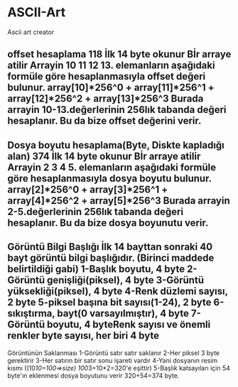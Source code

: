 # ASCII-Art

Ascii art creator

offset hesaplama 118
İlk 14 byte okunur
Bİr arraye atilir
Arrayin 10 11 12 13. elemanların aşağıdaki formüle göre hesaplanmasıyla offset değeri bulunur.
array[10]*256^0 + array[11]*256^1 + array[12]*256^2 + array[13]*256^3
Burada arrayin 10-13.değerlerinin 256lık tabanda değeri hesaplanır. Bu da bize offset değerini verir.
----
Dosya boyutu hesaplama(Byte, Diskte kapladığı alan)  374
İlk 14 byte okunur
Bİr arraye atilir
Arrayin 2 3 4 5. elemanların aşağıdaki formüle göre hesaplanmasıyla dosya boyutu bulunur.
array[2]*256^0 + array[3]*256^1 + array[4]*256^2 + array[5]*256^3
Burada arrayin 2-5.değerlerinin 256lık tabanda değeri hesaplanır. Bu da bize dosya boyunutu verir.
---
Görüntü Bilgi Başlığı
İlk 14 bayttan sonraki 40 bayt görüntü bilgi başlığıdır. (Birinci maddede belirtildiği gabi)
1-Başlık boyutu, 4 byte
2-Görüntü genişliği(piksel), 4 byte
3-Görüntü yüksekliği(piksel), 4 byte
4-Renk düzlemi sayısı, 2 byte
5-piksel başına bit sayısı(1-24), 2 byte
6-sıkıştırma, bayt(0 varsayılmıştır), 4 byte
7-Görüntü boyutu, 4 byteRenk sayısı ve önemli renkler byte sayısı, her biri 4 byte
---
Görüntünün Saklanması
1-Görüntü satır satır saklanır
2-Her piksel 3 byte gerektirir
3-Her satırın bir satır sonu işareti vardır
4-Yani dosyanın resim kısmı ((10*10=100=>size) 100*3+10*2=320'e eşittir)
5-Başlık katsayıları için 54 byte'ın eklenmesi dosya boyutunu verir 320+54=374 byte.
